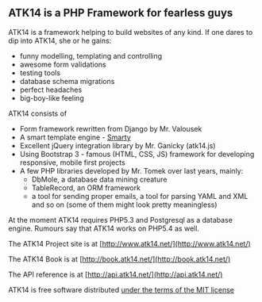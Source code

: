 ATK14 is a PHP Framework for fearless guys
------------------------------------------

ATK14 is a framework helping to build websites of any kind. If one dares to dip into ATK14, she or he gains:

* funny modelling, templating and controlling
* awesome form validations
* testing tools
* database schema migrations
* perfect headaches
* big-boy-like feeling

ATK14 consists of

* Form framework rewritten from Django by Mr. Valousek
* A smart template engine - [Smarty](http://www.smarty.net/)
* Excellent jQuery integration library by Mr. Ganicky (atk14.js)
* Using Bootstrap 3 - famous (HTML, CSS, JS) framework for developing responsive, mobile first projects
* A few PHP libraries developed by Mr. Tomek over last years, mainly:
  * DbMole, a database data mining creature
  * TableRecord, an ORM framework
  * a tool for sending proper emails, a tool for parsing YAML and XML and so on (some of them might look pretty meaningless)

At the moment ATK14 requires PHP5.3 and Postgresql as a database engine. Rumours say that ATK14 works on PHP5.4 as well.

The ATK14 Project site is at [http://www.atk14.net/](http://www.atk14.net/)

The ATK14 Book is at [http://book.atk14.net/](http://book.atk14.net/)

The API reference is at [http://api.atk14.net/](http://api.atk14.net/)

ATK14 is free software distributed [under the terms of the MIT license](http://www.opensource.org/licenses/mit-license)

